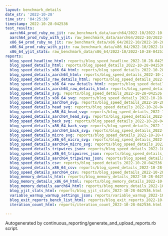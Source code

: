 ```yaml
---
layout: benchmark_details
date_str: '2022-10-28'
time_str: '04:25:36'
timestamp: 2022-10-28-042536
test_results:
  aarch64_prod_ruby_no_jit: raw_benchmark_data/aarch64/2022-10/2022-10-28-042536_basic_benchmark_aarch64_prod_ruby_no_jit.json
  aarch64_prod_ruby_with_yjit: raw_benchmark_data/aarch64/2022-10/2022-10-28-042536_basic_benchmark_aarch64_prod_ruby_with_yjit.json
  x86_64_prod_ruby_no_jit: raw_benchmark_data/x86_64/2022-10/2022-10-28-042536_basic_benchmark_x86_64_prod_ruby_no_jit.json
  x86_64_prod_ruby_with_yjit: raw_benchmark_data/x86_64/2022-10/2022-10-28-042536_basic_benchmark_x86_64_prod_ruby_with_yjit.json
  x86_64_yjit_stats: raw_benchmark_data/x86_64/2022-10/2022-10-28-042536_basic_benchmark_x86_64_yjit_stats.json
reports:
  blog_speed_headline_html: reports/blog_speed_headline_2022-10-28-042536.html
  blog_speed_details_html: reports/blog_speed_details_2022-10-28-042536.html
  blog_speed_details_x86_64_html: reports/blog_speed_details_2022-10-28-042536.x86_64.html
  blog_speed_details_aarch64_html: reports/blog_speed_details_2022-10-28-042536.aarch64.html
  blog_speed_details_raw_details_html: reports/blog_speed_details_2022-10-28-042536.raw_details.html
  blog_speed_details_x86_64_raw_details_html: reports/blog_speed_details_2022-10-28-042536.x86_64.raw_details.html
  blog_speed_details_aarch64_raw_details_html: reports/blog_speed_details_2022-10-28-042536.aarch64.raw_details.html
  blog_speed_details_svg: reports/blog_speed_details_2022-10-28-042536.svg
  blog_speed_details_x86_64_svg: reports/blog_speed_details_2022-10-28-042536.x86_64.svg
  blog_speed_details_aarch64_svg: reports/blog_speed_details_2022-10-28-042536.aarch64.svg
  blog_speed_details_head_svg: reports/blog_speed_details_2022-10-28-042536.head.svg
  blog_speed_details_x86_64_head_svg: reports/blog_speed_details_2022-10-28-042536.x86_64.head.svg
  blog_speed_details_aarch64_head_svg: reports/blog_speed_details_2022-10-28-042536.aarch64.head.svg
  blog_speed_details_back_svg: reports/blog_speed_details_2022-10-28-042536.back.svg
  blog_speed_details_x86_64_back_svg: reports/blog_speed_details_2022-10-28-042536.x86_64.back.svg
  blog_speed_details_aarch64_back_svg: reports/blog_speed_details_2022-10-28-042536.aarch64.back.svg
  blog_speed_details_micro_svg: reports/blog_speed_details_2022-10-28-042536.micro.svg
  blog_speed_details_x86_64_micro_svg: reports/blog_speed_details_2022-10-28-042536.x86_64.micro.svg
  blog_speed_details_aarch64_micro_svg: reports/blog_speed_details_2022-10-28-042536.aarch64.micro.svg
  blog_speed_details_tripwires_json: reports/blog_speed_details_2022-10-28-042536.tripwires.json
  blog_speed_details_x86_64_tripwires_json: reports/blog_speed_details_2022-10-28-042536.x86_64.tripwires.json
  blog_speed_details_aarch64_tripwires_json: reports/blog_speed_details_2022-10-28-042536.aarch64.tripwires.json
  blog_speed_details_csv: reports/blog_speed_details_2022-10-28-042536.csv
  blog_speed_details_x86_64_csv: reports/blog_speed_details_2022-10-28-042536.x86_64.csv
  blog_speed_details_aarch64_csv: reports/blog_speed_details_2022-10-28-042536.aarch64.csv
  blog_memory_details_html: reports/blog_memory_details_2022-10-28-042536.html
  blog_memory_details_x86_64_html: reports/blog_memory_details_2022-10-28-042536.x86_64.html
  blog_memory_details_aarch64_html: reports/blog_memory_details_2022-10-28-042536.aarch64.html
  blog_yjit_stats_html: reports/blog_yjit_stats_2022-10-28-042536.html
  variable_warmup_warmup_settings_json: reports/variable_warmup_2022-10-28-042536.warmup_settings.json
  blog_exit_reports_bench_list_html: reports/blog_exit_reports_2022-10-28-042536.bench_list.html
  iteration_count_html: reports/iteration_count_2022-10-28-042536.html

---
```

Autogenerated by continuous_reporting/generate_and_upload_reports.rb script.
